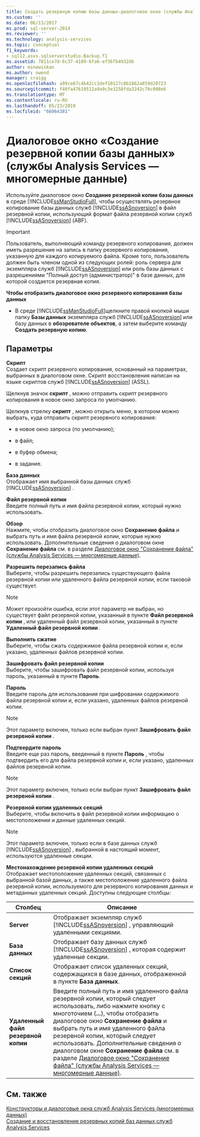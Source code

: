 ```yaml
---
title: Создать резервную копию базы данных-диалоговое окно (службы Analysis Services — многомерные данные) | Документация Майкрософт
ms.custom: ''
ms.date: 06/13/2017
ms.prod: sql-server-2014
ms.reviewer: ''
ms.technology: analysis-services
ms.topic: conceptual
f1_keywords:
- sql12.asvs.sqlserverstudio.Backup.f1
ms.assetid: 7811ce7d-6c37-4189-bfa6-ef36fb4932db
author: minewiskan
ms.author: owend
manager: craigg
ms.openlocfilehash: a99ce67c4b42cc1def10127c8b1862a859d20723
ms.sourcegitcommit: f40fa47619512a9a9c3e3258fda3242c76c008e6
ms.translationtype: MT
ms.contentlocale: ru-RU
ms.lasthandoff: 05/23/2019
ms.locfileid: "66064381"
---
```

# <a name="backup-database-dialog-box-analysis-services---multidimensional-data"></a>Диалоговое окно «Создание резервной копии базы данных» (службы Analysis Services — многомерные данные)
  Используйте диалоговое окно **Создание резервной копии базы данных** в среде [!INCLUDE[ssManStudioFull](../includes/ssmanstudiofull-md.md)], чтобы осуществлять резервное копирование базы данных служб [!INCLUDE[ssASnoversion](../includes/ssasnoversion-md.md)] в файл резервной копии, использующий формат файла резервной копии служб [!INCLUDE[ssASnoversion](../includes/ssasnoversion-md.md)] (ABF).  
  
> [!IMPORTANT]  
>  Пользователь, выполняющий команду резервного копирования, должен иметь разрешение на запись в папку резервного копирования, указанную для каждого копируемого файла. Кроме того, пользователь должен быть членом одной из следующих ролей: роль сервера для экземпляра служб [!INCLUDE[ssASnoversion](../includes/ssasnoversion-md.md)] или роль базы данных с разрешениями "Полный доступ (администратор)" в базе данных, для которой создается резервная копия.  
  
 **Чтобы отобразить диалоговое окно резервного копирования базы данных**  
  
-   В среде [!INCLUDE[ssManStudioFull](../includes/ssmanstudiofull-md.md)]щелкните правой кнопкой мыши папку **Базы данных** экземпляра служб [!INCLUDE[ssASnoversion](../includes/ssasnoversion-md.md)] или базу данных в **обозревателе объектов**, а затем выберите команду **Создать резервную копию**.  
  
## <a name="options"></a>Параметры  
 **Скрипт**  
 Создает скрипт резервного копирования, основанный на параметрах, выбранных в диалоговом окне. Скрипт восстановления написан на языке скриптов служб [!INCLUDE[ssASnoversion](../includes/ssasnoversion-md.md)] (ASSL).  
  
 Щелкнув значок **скрипт** , можно отправить скрипт резервного копирования в новое окно запроса по умолчанию.  
  
 Щелкнув стрелку **скрипт** , можно открыть меню, в котором можно выбрать, куда отправить скрипт резервного копирования:  
  
-   в новое окно запроса (по умолчанию);  
  
-   в файл;  
  
-   в буфер обмена;  
  
-   в задание.  
  
 **База данных**  
 Отображает имя выбранной базы данных служб [!INCLUDE[ssASnoversion](../includes/ssasnoversion-md.md)] .  
  
 **Файл резервной копии**  
 Введите полный путь и имя файла резервной копии, который нужно использовать.  
  
 **Обзор**  
 Нажмите, чтобы отобразить диалоговое окно **Сохранение файла** и выбрать путь и имя файла резервной копии, которые нужно использовать. Дополнительные сведения о диалоговом окне **Сохранение файла** см. в разделе [Диалоговое окно "Сохранение файла" (службы Analysis Services — многомерные данные)](save-file-as-dialog-box-analysis-services-multidimensional-data.md).  
  
 **Разрешить перезапись файла**  
 Выберите, чтобы разрешить перезапись существующего файла резервной копии или удаленного файла резервной копии, если таковой существует.  
  
> [!NOTE]  
>  Может произойти ошибка, если этот параметр не выбран, но существует файл резервной копии, указанный в пункте **Файл резервной копии** , или удаленный файл резервной копии, указанный в пункте **Удаленный файл резервной копии** .  
  
 **Выполнить сжатие**  
 Выберите, чтобы сжать содержимое файла резервной копии и, если указано, удаленных файлов резервной копии.  
  
 **Зашифровать файл резервной копии**  
 Выберите, чтобы зашифровать файл резервной копии, используя пароль, указанный в пункте **Пароль**.  
  
 **Пароль**  
 Введите пароль для использования при шифровании содержимого файла резервной копии и, если указано, удаленных файлов резервной копии.  
  
> [!NOTE]  
>  Этот параметр включен, только если выбран пункт **Зашифровать файл резервной копии** .  
  
 **Подтвердите пароль**  
 Введите еще раз пароль, введенный в пункте **Пароль** , чтобы подтвердить его для файла резервной копии и, если указано, удаленных файлов резервной копии.  
  
> [!NOTE]  
>  Этот параметр включен, только если выбран пункт **Зашифровать файл резервной копии** .  
  
 **Резервной копии удаленных секций**  
 Выберите, чтобы включить в файл резервной копии информацию о местоположении и данные удаленных секций.  
  
> [!NOTE]  
>  Этот параметр включен, только если в базе данных служб [!INCLUDE[ssASnoversion](../includes/ssasnoversion-md.md)] , выбранной в настоящий момент, используются удаленные секции.  
  
 **Местонахождение резервной копии удаленных секций**  
 Отображает местоположение удаленных секций, связанных с выбранной базой данных, а также местоположение удаленного файла резервной копии, используемого для резервного копирования данных и метаданных удаленных секций. Доступны следующие столбцы:  
  
|Столбец|Описание|  
|------------|-----------------|  
|**Server**|Отображает экземпляр служб [!INCLUDE[ssASnoversion](../includes/ssasnoversion-md.md)] , управляющий удаленными секциями.|  
|**База данных**|Отображает базу данных служб [!INCLUDE[ssASnoversion](../includes/ssasnoversion-md.md)] , которая содержит удаленные секции.|  
|**Список секций**|Отображает список удаленных секций, содержащихся в базе данных, отображенной в пункте **База данных**.|  
|**Удаленный файл резервной копии**|Введите полный путь и имя удаленного файла резервной копии, который следует использовать, либо нажмите кнопку с многоточием (**...**), чтобы отобразить диалоговое окно **Сохранение файла** и выбрать путь и имя удаленного файла резервной копии, который следует использовать. Дополнительные сведения о диалоговом окне **Сохранение файла** см. в разделе [Диалоговое окно "Сохранение файла" (службы Analysis Services — многомерные данные)](save-file-as-dialog-box-analysis-services-multidimensional-data.md).|  
  
## <a name="see-also"></a>См. также  
 [Конструкторы и диалоговые окна служб Analysis Services &#40;многомерных данных&#41;](analysis-services-designers-and-dialog-boxes-multidimensional-data.md)   
 [Создание и восстановление резервных копий баз данных служб Analysis Services](multidimensional-models/backup-and-restore-of-analysis-services-databases.md)  
  
  
